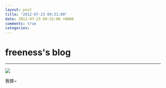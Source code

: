 ```yaml
---
layout: post
title: "2012-07-23 09:31:00"
date: 2012-07-23 09:31:00 +0800
comments: true
categories: 
---
```


# freeness's blog

----------

![](http://okqmqrbgo.bkt.clouddn.com/201207230931001.jpg)

>
我接~